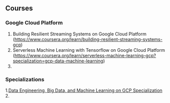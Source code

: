 ## Courses

### Google Cloud Platform
1. Building Resilient Streaming Systems on Google Cloud Platform (https://www.coursera.org/learn/building-resilient-streaming-systems-gcp)
2. Serverless Machine Learning with Tensorflow on Google Cloud Platform (https://www.coursera.org/learn/serverless-machine-learning-gcp?specialization=gcp-data-machine-learning)
3. 


### Specializations
1.[Data Engineering, Big Data, and Machine Learning on GCP Specialization](https://www.coursera.org/specializations/gcp-data-machine-learning)
2. 
